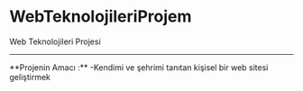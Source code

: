 # WebTeknolojileriProjem
Web Teknolojileri Projesi
<hr>
**Projenin Amacı :**
-Kendimi ve şehrimi tanıtan kişisel bir web sitesi geliştirmek

